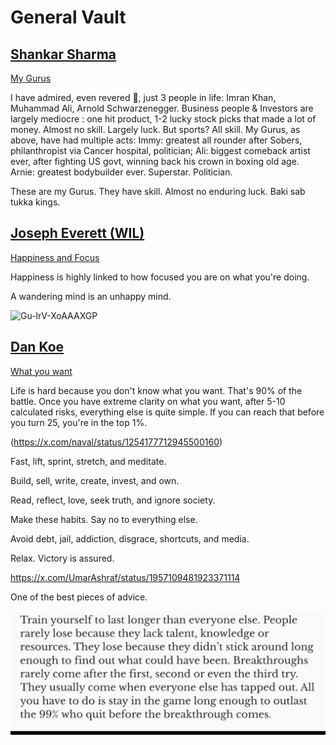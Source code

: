 # **General Vault**

## [Shankar Sharma](https://x.com/1shankarsharma)

[My Gurus](https://x.com/1shankarsharma/status/1943318848272261630)

I have admired, even revered 🙏, just 3 people in life: Imran Khan, Muhammad Ali, Arnold Schwarzenegger.
Business people & Investors are largely mediocre : one hit product, 1-2 lucky stock picks that made a lot of money. Almost no skill. Largely luck.
But sports? All skill.
My Gurus, as above, have had multiple acts: Immy: greatest all rounder after Sobers, philanthropist via Cancer hospital, politician; Ali: biggest comeback artist ever, after fighting US govt, winning back his crown in boxing old age.
Arnie: greatest bodybuilder ever. Superstar. Politician.

These are my Gurus. They have skill. Almost no enduring luck.
Baki sab tukka kings.

## [Joseph Everett (WIL)](https://x.com/JEverettLearned)

[Happiness and Focus](https://x.com/JEverettLearned/status/1940952313398808609)

Happiness is highly linked to how focused you are on what you're doing.

A wandering mind is an unhappy mind.

![Gu-lrV-XoAAAXGP](https://github.com/user-attachments/assets/dcdb0465-c836-4bba-8af6-6c746d11dfc2)


## [Dan Koe](https://x.com/thedankoe)
[What you want](https://x.com/thedankoe/status/1940098937521922213)

Life is hard because you don't know what you want. That's 90% of the battle. Once you have extreme clarity on what you want, after 5-10 calculated risks, everything else is quite simple. If you can reach that before you turn 25, you're in the top 1%.

(https://x.com/naval/status/1254177712945500160)

Fast, lift, sprint, stretch, and meditate.

Build, sell, write, create, invest, and own.

Read, reflect, love, seek truth, and ignore society.

Make these habits. Say no to everything else.

Avoid debt, jail, addiction, disgrace, shortcuts, and media.

Relax. Victory is assured.


https://x.com/UmarAshraf/status/1957109481923371114

One of the best pieces of advice.

![img.png](img.png)